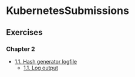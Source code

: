 # KubernetesSubmissions

## Exercises

### Chapter 2

- [1.1. Hash generator logfile](https://github.com/gvisbeen/KubernetesSubmissions/blob/master/1.1/log_output/hashgenerator-dep.log)
  - [1.1. Log output](https://github.com/gvisbeen/KubernetesSubmissions/tree/master/1.1)